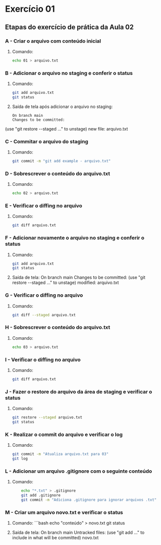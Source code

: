 # Exercício 01

## Etapas do exercício de prática da Aula 02

### A - Criar o arquivo com conteúdo inicial
1. Comando:
   ```bash
   echo 01 > arquivo.txt
### B - Adicionar o arquivo no staging e conferir o status
1. Comando:
    ```bash
    git add arquivo.txt
    git status

 2. Saída de tela após adicionar o arquivo no staging:
    ```plaintext
    On branch main
    Changes to be committed:
  (use "git restore --staged <file>..." to unstage)
    new file:   arquivo.txt
### C - Commitar o arquivo do staging
 1. Comando:
    ```bash
    git commit -m "git add example - arquivo.txt"

### D - Sobrescrever o conteúdo do arquivo.txt
1. Comando:
    ```bash
    echo 02 > arquivo.txt
### E - Verificar o diffing no arquivo
1. Comando:
    ```bash
    git diff arquivo.txt

### F - Adicionar novamente o arquivo no staging e conferir o status
1. Comando:
    ```bash
    git add arquivo.txt
    git status
 2. Saída de tela:
        On branch main
        Changes to be committed:
        (use "git restore --staged <file>..." to unstage)
        modified:   arquivo.txt
### G - Verificar o diffing no arquivo
1. Comando:
    ```bash
    git diff --staged arquivo.txt
### H - Sobrescrever o conteúdo do arquivo.txt
1. Comando:
    ```bash
    echo 03 > arquivo.txt

### I - Verificar o diffing no arquivo
1. Comando:
    ```bash
    git diff arquivo.txt

### J - Fazer o restore do arquivo da área de staging e verificar o status
1. Comando:
    ```bash
    git restore --staged arquivo.txt
    git status

### K - Realizar o commit do arquivo e verificar o log
1. Comando:
    ```bash
    git commit -m "Atualiza arquivo.txt para 03"
    git log

### L - Adicionar um arquivo .gitignore com o seguinte conteúdo
1. Comando:
    ```bash
        echo "*.txt" > .gitignore
        git add .gitignore
        git commit -m "Adiciona .gitignore para ignorar arquivos .txt"
### M - Criar um arquivo novo.txt e verificar o status
1. Comando:
        ```bash
        echo "conteúdo" > novo.txt
        git status
        
2. Saída de tela:
        On branch main
        Untracked files:
    (use "git add <file>..." to include in what will be committed)
        novo.txt